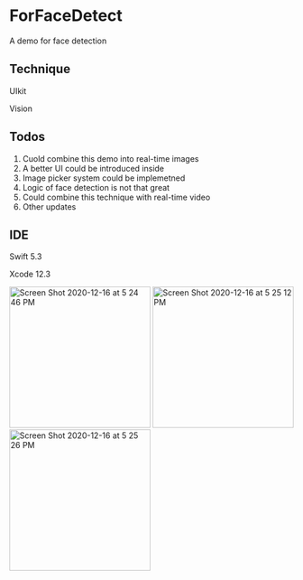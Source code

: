 # ForFaceDetect
A demo for face detection

## Technique
UIkit

Vision

## Todos
1. Cuold combine this demo into real-time images
2. A better UI could be introduced inside
3. Image picker system could be implemetned
4. Logic of face detection is not that great
5. Could combine this technique with real-time video
6. Other updates
## IDE
Swift 5.3

Xcode 12.3


<img width="250" alt="Screen Shot 2020-12-16 at 5 24 46 PM" src="https://user-images.githubusercontent.com/63318597/102414459-97ed8e00-3fc4-11eb-8af7-64cb24ed7340.png">

<img width="250" alt="Screen Shot 2020-12-16 at 5 25 12 PM" src="https://user-images.githubusercontent.com/63318597/102414480-a0de5f80-3fc4-11eb-8128-78fd5d335e57.png">

<img width="250" alt="Screen Shot 2020-12-16 at 5 25 26 PM" src="https://user-images.githubusercontent.com/63318597/102414790-1b0ee400-3fc5-11eb-9712-c26e1af386f3.png">
